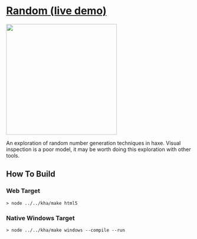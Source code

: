 # [Random (live demo)](https://bradlyman.github.io/get-creative-with-kha/P4-Noise/1-Random/)

<img src="https://bradlyman.github.io/get-creative-with-kha/P4-Noise/1-Random/Screenshot.png" width="300" />

An exploration of random number generation techniques in haxe. Visual
inspection is a poor model, it may be worth doing this exploration with other
tools.

## How To Build

### Web Target

```
> node ../../kha/make html5
```

### Native Windows Target

```
> node ../../kha/make windows --compile --run
```

